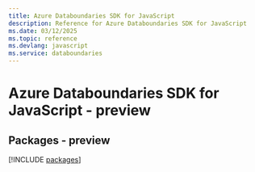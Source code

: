 ```yaml
---
title: Azure Databoundaries SDK for JavaScript
description: Reference for Azure Databoundaries SDK for JavaScript
ms.date: 03/12/2025
ms.topic: reference
ms.devlang: javascript
ms.service: databoundaries
---
```

# Azure Databoundaries SDK for JavaScript - preview
## Packages - preview
[!INCLUDE [packages](databoundaries-index.md)]